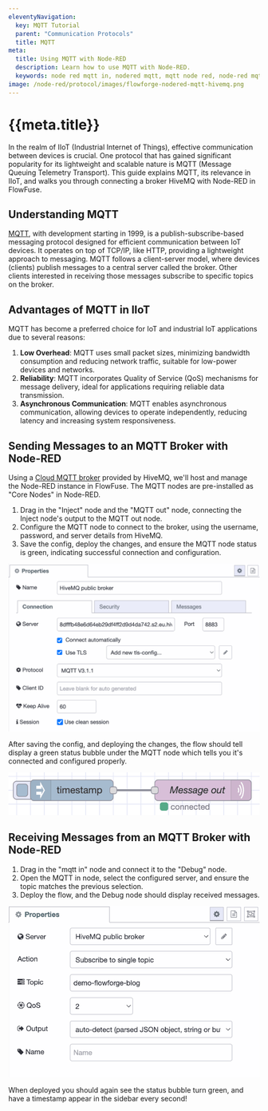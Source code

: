```yaml
---
eleventyNavigation:
  key: MQTT Tutorial
  parent: "Communication Protocols"
  title: MQTT
meta:
  title: Using MQTT with Node-RED
  description: Learn how to use MQTT with Node-RED.
  keywords: node red mqtt in, nodered mqtt, mqtt node red, node-red mqtt, node-red mqtt broker, node red mqtt dynamic subscription, mqtt broker node red, nodered mqtt broker, node red mqtt out, mqtt in node red
image: /node-red/protocol/images/flowforge-nodered-mqtt-hivemq.png
---
```


# {{meta.title}}

In the realm of IIoT (Industrial Internet of Things), effective communication between devices is crucial. One protocol that has gained significant popularity for its lightweight and scalable nature is MQTT (Message Queuing Telemetry Transport). This guide explains MQTT, its relevance in IIoT, and walks you through connecting a broker HiveMQ with Node-RED in FlowFuse.

## Understanding MQTT

[MQTT](https://en.wikipedia.org/wiki/MQTT), with development starting in 1999, is a publish-subscribe-based messaging protocol designed for efficient communication between IoT devices. It operates on top of TCP/IP, like HTTP, providing a lightweight approach to messaging. MQTT follows a client-server model, where devices (clients) publish messages to a central server called the broker. Other clients interested in receiving those messages subscribe to specific topics on the broker.

## Advantages of MQTT in IIoT

MQTT has become a preferred choice for IoT and industrial IoT applications due to several reasons:
1. **Low Overhead**: MQTT uses small packet sizes, minimizing bandwidth consumption and reducing network traffic, suitable for low-power devices and networks.
2. **Reliability**: MQTT incorporates Quality of Service (QoS) mechanisms for message delivery, ideal for applications requiring reliable data transmission.
3. **Asynchronous Communication**: MQTT enables asynchronous communication, allowing devices to operate independently, reducing latency and increasing system responsiveness.

## Sending Messages to an MQTT Broker with Node-RED

Using a [Cloud MQTT broker](https://www.hivemq.com/mqtt-cloud-broker/) provided by HiveMQ, we'll host and manage the Node-RED instance in FlowFuse. The MQTT nodes are pre-installed as "Core Nodes" in Node-RED.

1. Drag in the "Inject" node and the "MQTT out" node, connecting the Inject node's output to the MQTT out node.
2. Configure the MQTT node to connect to the broker, using the username, password, and server details from HiveMQ.
3. Save the config, deploy the changes, and ensure the MQTT node status is green, indicating successful connection and configuration.

![Configure the MQTT broker in Node-RED](./images/node-red-config-mqtt-server.png "Configuring a MQTT broker in Node-RED")

After saving the config, and deploying the changes, the flow should tell display a green
status bubble under the MQTT node which tells you it's connected and configured properly.

![Connected MQTT node in Node-RED"](./images/connected-mqtt-node.png "Connected MQTT node in Node-RED")

## Receiving Messages from an MQTT Broker with Node-RED

1. Drag in the "mqtt in" node and connect it to the "Debug" node.
2. Open the MQTT in node, select the configured server, and ensure the topic matches the previous selection.
3. Deploy the flow, and the Debug node should display received messages.

![Receiving MQTT messages in Node-RED](./images/mqtt-in-config-node-red.png "Receiving MQTT messages in Node-RED")

When deployed you should again see the status bubble turn green, and have a
timestamp appear in the sidebar every second!
